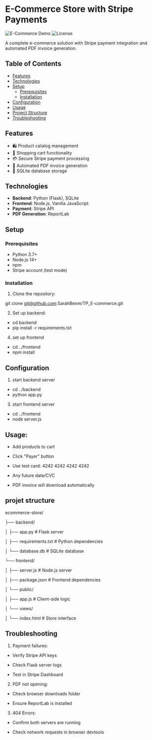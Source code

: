# E-Commerce Store with Stripe Payments

![E-Commerce Demo](https://img.shields.io/badge/Demo-Available-green) ![License](https://img.shields.io/badge/License-MIT-blue)

A complete e-commerce solution with Stripe payment integration and automated PDF invoice generation.

## Table of Contents
- [Features](#features)
- [Technologies](#technologies)
- [Setup](#setup)
  - [Prerequisites](#prerequisites)
  - [Installation](#installation)
- [Configuration](#configuration)
- [Usage](#usage)
- [Project Structure](#project-structure)
- [Troubleshooting](#troubleshooting)

## Features
- 🛍️ Product catalog management
- 🛒 Shopping cart functionality
- 💳 Secure Stripe payment processing
- 📄 Automated PDF invoice generation
- 💾 SQLite database storage

## Technologies
- **Backend**: Python (Flask), SQLite
- **Frontend**: Node.js, Vanilla JavaScript
- **Payment**: Stripe API
- **PDF Generation**: ReportLab

## Setup

### Prerequisites
- Python 3.7+
- Node.js 14+
- npm
- Stripe account (test mode)

### Installation
1. Clone the repository:

git clone git@github.com:SarahBenm/TP_E-commerce.git

2. Set up backend:

- cd backend
- pip install -r requirements.txt

4. set up frontend
   
- cd ../frontend
- npm install

## Configuration

1. start backend server
   
- cd ../backend
- python app.py

3. start frontend server

- cd ../frontend
- node server.js


## Usage:

- Add products to cart

- Click "Payer" button

- Use test card: 4242 4242 4242 4242

- Any future date/CVC

- PDF invoice will download automatically

## projet structure

ecommerce-store/

├── backend/

│   ├── app.py    # Flask server

│   ├── requirements.txt   # Python dependencies

│   └── database.db        # SQLite database

└── frontend/

│   ├── server.js          # Node.js server
    
│   ├── package.json       # Frontend dependencies

│   └── public/
    
│       ├── app.js         # Client-side logic
        
│       └── views/
        
│           └── index.html # Store interface

## Troubleshooting

1. Payment failures:

- Verify Stripe API keys

- Check Flask server logs

- Test in Stripe Dashboard

2. PDF not opening:

- Check browser downloads folder

- Ensure ReportLab is installed

3. 404 Errors:

- Confirm both servers are running

- Check network requests in browser devtools

